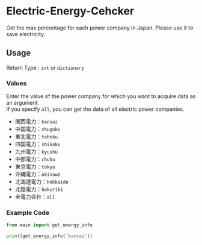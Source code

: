 # Electric-Energy-Cehcker
Get the max percentage for each power company in Japan. Please use it to save electricity.

## Usage
Return Type : ```int``` or ```dictionary```

### Values
Enter the value of the power company for which you want to acquire data as an argument.<br>
If you specify ```all```, you can get the data of all electric power companies.

 - 関西電力：```kansai```
 - 中国電力：```chugoku```
 - 東北電力：```tohoku```
 - 四国電力：```shikoku```
 - 九州電力：```kyushu```
 - 中部電力：```chubu```
 - 東京電力：```tokyo```
 - 沖縄電力：```okinawa```
 - 北海道電力：```hokkaido```
 - 北陸電力：```hokuriki```
 - 全電力会社：```all```

### Example Code
```python
from main import get_energy_info

print(get_energy_info('kansai'))
```
